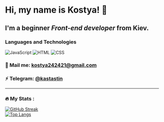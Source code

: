# Hi, my name is **Kostya**! 👋
## I'm a beginner *Front-end developer* from Kiev.
### Languages and Technologies
![JavaScript](https://img.shields.io/badge/-JavaScript-090909?style=for-the-badge&logo=JavaScript)
![HTML](https://img.shields.io/badge/-HTML-090909?style=for-the-badge&logo=html5)
![CSS](https://img.shields.io/badge/-CSS-090909?style=for-the-badge&logo=css3)
### 💬 Mail me: kostya242421@gmail.com
### ⚡ Telegram: [@kastastin](https://t.me/kastastin)
---
### :fire: My Stats :
[![GitHub Streak](http://github-readme-streak-stats.herokuapp.com?user=kastastin&theme=highcontrast&ring=DDEB14&fire=DDEB14&currStreakLabel=DDEB14)](https://git.io/streak-stats)\
[![Top Langs](https://github-readme-stats.vercel.app/api/top-langs/?username=kastastin&layout=default&theme=highcontrast&hide=php,jupyter%20notebook)](https://github.com/anuraghazra/github-readme-stats)
